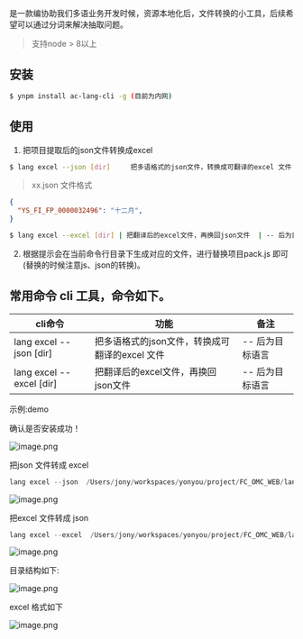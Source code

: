 是一款编协助我们多语业务开发时候，资源本地化后，文件转换的小工具，后续希望可以通过分词来解决抽取问题。
> 支持node > 8以上 


<a name="e655a410"></a>
## 安装

```bash
$ ynpm install ac-lang-cli -g (目前为内网)
```

<a name="ecff77a8"></a>
## 使用

1. 把项目提取后的json文件转换成excel

```bash
$ lang excel --json [dir]     把多语格式的json文件，转换成可翻译的excel 文件  | -- 后为目标语言
```

> xx.json 文件格式


```json
{
  "YS_FI_FP_0000032496": "十二月",
}
```

```bash
$ lang excel --excel [dir] | 把翻译后的excel文件，再换回json文件  | -- 后为目标语言 |
```

2. 根据提示会在当前命令行目录下生成对应的文件，进行替换项目pack.js 即可(替换的时候注意js、json的转换)。

<a name="04082f00"></a>
## 常用命令 cli 工具，命令如下。
| cli命令 | 功能 | 备注 |
| --- | --- | --- |
| lang excel --json [dir] | 把多语格式的json文件，转换成可翻译的excel 文件 | -- 后为目标语言 |
| lang excel --excel [dir] | 把翻译后的excel文件，再换回json文件 | -- 后为目标语言 |


示例:demo

确认是否安装成功！

![image.png](http://design.yonyoucloud.com/static/yuque/0/2019/png/319615/1571820919282-e1f8316f-53fa-4017-95cc-3d382086fb06.png#align=left&display=inline&height=59&name=image.png&originHeight=59&originWidth=306&search=&size=7178&status=done&width=306)

把json 文件转成 excel 

```jsx
lang excel --json  /Users/jony/workspaces/yonyou/project/FC_OMC_WEB/lang/resources/2019_10_23_15_49_40.json
```

![image.png](http://design.yonyoucloud.com/static/yuque/0/2019/png/319615/1571818790405-cfdd1449-d6e5-48ee-976c-46544d15871d.png#align=left&display=inline&height=55&name=image.png&originHeight=55&originWidth=940&search=&size=19895&status=done&width=940)

把excel 文件转成 json

```javascript
lang excel --excel  /Users/jony/workspaces/yonyou/project/FC_OMC_WEB/lang/resources/1571818283216.xlsx 
```

![image.png](http://design.yonyoucloud.com/static/yuque/0/2019/png/319615/1571818668938-8bd50f2a-e396-4268-b94b-bfa963f3687b.png#align=left&display=inline&height=62&name=image.png&originHeight=62&originWidth=922&search=&size=21301&status=done&width=922)

目录结构如下:

![image.png](http://design.yonyoucloud.com/static/yuque/0/2019/png/319615/1571818917722-11298ecb-5398-4f04-95ea-84ab88f808ac.png#align=left&display=inline&height=244&name=image.png&originHeight=244&originWidth=333&search=&size=23818&status=done&width=333)

excel 格式如下

![image.png](http://design.yonyoucloud.com/static/yuque/0/2019/png/319615/1571819361461-51c0fbeb-4b8f-4d59-9d83-4272cda7ecee.png#align=left&display=inline&height=173&name=image.png&originHeight=173&originWidth=785&search=&size=43754&status=done&width=785)